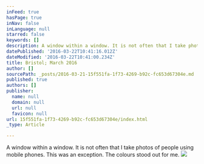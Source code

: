 ```yaml
---
inFeed: true
hasPage: true
inNav: false
inLanguage: null
starred: false
keywords: []
description: A window within a window. It is not often that I take photos of people using mobile phones. This was an exception.
datePublished: '2016-03-22T10:41:16.012Z'
dateModified: '2016-03-22T10:41:00.234Z'
title: Bristol; March 2016
author: []
sourcePath: _posts/2016-03-21-15f551fa-1f73-4269-b92c-fc653d67304e.md
published: true
authors: []
publisher:
  name: null
  domain: null
  url: null
  favicon: null
url: 15f551fa-1f73-4269-b92c-fc653d67304e/index.html
_type: Article

---
```

A window within a window. It is not often that I take photos of people using mobile phones. This was an exception. The colours stood out for me.
![](https://s3-us-west-2.amazonaws.com/the-grid-img/p/69db796b8450e6adb4fd50388741b238c9f32371.jpg)
